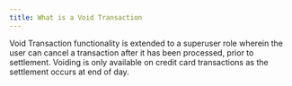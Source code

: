 ```yaml
---
title: What is a Void Transaction
---
```


Void Transaction functionality is extended to a superuser role wherein the user can cancel a transaction after it has been processed, prior to settlement. Voiding is only available on credit card transactions as the settlement occurs at end of day.